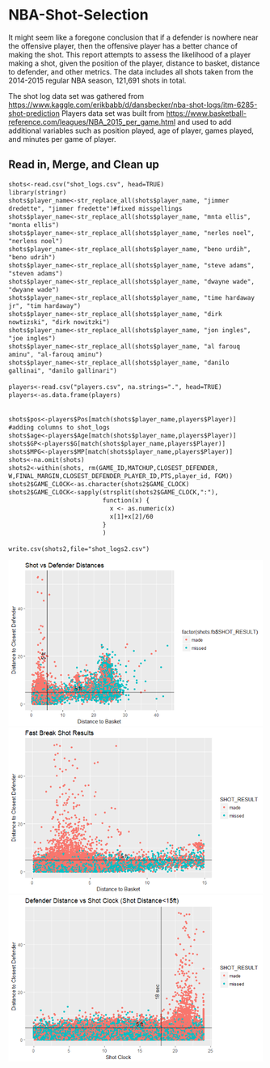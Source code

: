 # NBA-Shot-Selection
It might seem like a foregone conclusion that if a defender is nowhere near the offensive
player, then the offensive player has a better chance of making the shot. This report attempts to assess the likelihood of a player making a shot, given the position of the player, distance to basket, distance to defender, and other metrics.  The data includes all shots taken from the 2014-2015 regular NBA season, 121,691 shots in total.

The shot log data set was gathered from https://www.kaggle.com/erikbabb/d/dansbecker/nba-shot-logs/itm-6285-shot-prediction
Players data set was built from https://www.basketball-reference.com/leagues/NBA_2015_per_game.html and used to add additional variables
such as position played, age of player, games played, and minutes per game of player.

## Read in, Merge, and Clean up
```
shots<-read.csv("shot_logs.csv", head=TRUE)
library(stringr)
shots$player_name<-str_replace_all(shots$player_name, "jimmer dredette", "jimmer fredette")#fixed misspellings
shots$player_name<-str_replace_all(shots$player_name, "mnta ellis", "monta ellis")
shots$player_name<-str_replace_all(shots$player_name, "nerles noel", "nerlens noel")
shots$player_name<-str_replace_all(shots$player_name, "beno urdih", "beno udrih")
shots$player_name<-str_replace_all(shots$player_name, "steve adams", "steven adams")
shots$player_name<-str_replace_all(shots$player_name, "dwayne wade", "dwyane wade")
shots$player_name<-str_replace_all(shots$player_name, "time hardaway jr", "tim hardaway")
shots$player_name<-str_replace_all(shots$player_name, "dirk nowtizski", "dirk nowitzki")
shots$player_name<-str_replace_all(shots$player_name, "jon ingles", "joe ingles")
shots$player_name<-str_replace_all(shots$player_name, "al farouq aminu", "al-farouq aminu")
shots$player_name<-str_replace_all(shots$player_name, "danilo gallinai", "danilo gallinari")

players<-read.csv("players.csv", na.strings=".", head=TRUE)
players<-as.data.frame(players)


shots$pos<-players$Pos[match(shots$player_name,players$Player)] #adding columns to shot_logs
shots$age<-players$Age[match(shots$player_name,players$Player)]
shots$GP<-players$G[match(shots$player_name,players$Player)]
shots$MPG<-players$MP[match(shots$player_name,players$Player)]
shots<-na.omit(shots)
shots2<-within(shots, rm(GAME_ID,MATCHUP,CLOSEST_DEFENDER, W,FINAL_MARGIN,CLOSEST_DEFENDER_PLAYER_ID,PTS,player_id, FGM))
shots2$GAME_CLOCK<-as.character(shots2$GAME_CLOCK)
shots2$GAME_CLOCK<-sapply(strsplit(shots2$GAME_CLOCK,":"),
                          function(x) {
                            x <- as.numeric(x)
                            x[1]+x[2]/60
                          }
                          )

write.csv(shots2,file="shot_logs2.csv")
```
![Alt Text](https://github.com/jacob-walsh/NBA-Shot-Selection/blob/master/eda%20images/plot1.png)
![Alt Text](https://github.com/jacob-walsh/NBA-Shot-Selection/blob/master/eda%20images/plot2.png)
![Alt Text](https://github.com/jacob-walsh/NBA-Shot-Selection/blob/master/eda%20images/plot3.png)
